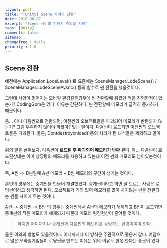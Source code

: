 ```yaml
---
layout: post
title: "[Unity] Scene 사이의 전환"
date: 2018-08-07
excerpt: "Scene 사이의 전환시 주의할 사항"
tags: [Unity]
comments: false
sitemap :
changefreq : daily
priority : 1.0
---
```


## Scene 전환

예전에는 Application.LodeLevel() 로 요즘에는 SceneManager.LodeScene() / SceneManager.LodeSceneAysnc() 등의 함수로 씬 전환을 했을것이다.

그런데 사양이 떨어지는 모바일 환경같은경우에 씬 전환할때 튕겼던 적을 경험한적이 있는가?
CodingGom은 있다. 이유는 간단하다. 씬 전환할때 메모리가 급격히 증가하기 때문이다.

음... 아니 다음씬으로 전환되면, 이전씬의 오브젝트들은 파괴되어 메모리가 반환되지 않는가?
그럼 부족하지 않아야 하잖아? 맞는 말이다. 다음씬이 로드되면 이전씬의 오브젝트들은 파괴된다. 물론, Dontdestroyonload()등의 처리가 된 녀석들은 제외하고 말이다.

위의 말을 살펴보자. 다음씬이 **로드된 후 파괴되어 메모리가 반환** 된다.
아... 다음씬이 로드된상태는 이미 상당량의 메모리를 사용하고 있는데 이전 씬의 메모리도 남아있는것이다.

즉, A씬 -> B씬일때 A씬 메모리 + B씬 메모리의 구간이 생기는 것이다.

본인의 경우에는 중계씬을 만들어 해결했었다. 중계씬이라고 하면 잘 모르는 사람은 로딩씬이라고 생각하면 된다. 오브젝트가 거의 없어 메모리를 많이 차지않는 씬을 전환되는 씬들 사이에 두는 것이다.

A씬 -> 중계씬 -> B씬 의 경우는 중계씬에서 A씬의 메모리가 해제되고 B씬이 로드되면 중계씬의
적은 메모리가 해제되기 때문에 메모리 튕김현상이 줄어들 것이다.

> 하지만 어디까지나 중계씬과 다음씬의 메모리를 감당하는 환경이여야 한다.

물론 이외의 방법도 있을것이다. 어디까지나 이 방식은 주관적으로 좋은거 같다.
여담으로 많은 모바일게임들이 로딩씬을 만드는 이유는 위의 이유도 한몫 한다는 풍문이 있다.
